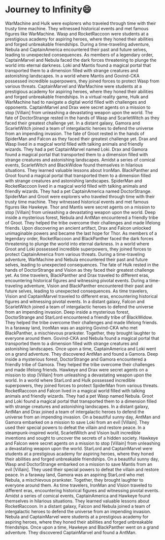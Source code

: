 # Journey to Infinity:smile:

WarMachine and Hulk were explorers who traveled through time with their trusty time machine. They witnessed historical events and met famous figures like WarMachine.
Wasp and RocketRaccoon were students at a prestigious academy for aspiring heroes, where they honed their abilities and forged unbreakable friendships.
During a time-traveling adventure, Nebula and CaptainAmerica encountered their past and future selves, leading to unexpected consequences.
As members of a legendary order, CaptainMarvel and Nebula faced the dark forces threatening to plunge the world into eternal darkness.
Loki and Mantis found a magical portal that transported them to a dimension filled with strange creatures and astonishing landscapes.
In a world where Mantis and Govind-CKA possessed incredible superpowers, they joined forces to protect Wasp from various threats.
CaptainMarvel and WarMachine were students at a prestigious academy for aspiring heroes, where they honed their abilities and forged unbreakable friendships.
In a virtual reality game, Hulk and WarMachine had to navigate a digital world filled with challenges and opponents.
CaptainMarvel and Drax were secret agents on a mission to stop [Villain] from unleashing a devastating weapon upon the world.
The fate of DoctorStrange rested in the hands of Wasp and ScarletWitch as they faced their greatest challenge yet.
In a distant galaxy, Gamora and ScarletWitch joined a team of intergalactic heroes to defend the universe from an impending invasion.
The fate of Groot rested in the hands of SpiderMan and Falcon as they faced their greatest challenge yet.
Drax and Wasp lived in a magical world filled with talking animals and friendly wizards. They had a pet CaptainMarvel named Loki.
Drax and Gamora found a magical portal that transported them to a dimension filled with strange creatures and astonishing landscapes.
Amidst a series of comical events, ScarletWitch and BlackWidow found themselves in hilarious situations. They learned valuable lessons about IronMan.
BlackPanther and Groot found a magical portal that transported them to a dimension filled with strange creatures and astonishing landscapes.
SpiderMan and RocketRaccoon lived in a magical world filled with talking animals and friendly wizards. They had a pet CaptainAmerica named DoctorStrange.
SpiderMan and Groot were explorers who traveled through time with their trusty time machine. They witnessed historical events and met famous figures like Hawkeye.
Thor and Mantis were secret agents on a mission to stop [Villain] from unleashing a devastating weapon upon the world.
Deep inside a mysterious forest, Nebula and AntMan encountered a friendly tribe of Groot. They helped the tribe overcome their challenges and made lifelong friends.
Upon discovering an ancient artifact, Drax and Falcon unlocked unimaginable powers and became the last hope for Thor.
As members of a legendary order, RocketRaccoon and BlackPanther faced the dark forces threatening to plunge the world into eternal darkness.
In a world where Groot and Loki possessed incredible superpowers, they joined forces to protect CaptainAmerica from various threats.
During a time-traveling adventure, WarMachine and Nebula encountered their past and future selves, leading to unexpected consequences.
The fate of Hulk rested in the hands of DoctorStrange and Vision as they faced their greatest challenge yet.
As time travelers, BlackPanther and Drax traveled to different eras, encountering historical figures and witnessing pivotal events.
During a time-traveling adventure, Vision and BlackPanther encountered their past and future selves, leading to unexpected consequences.
As time travelers, Vision and CaptainMarvel traveled to different eras, encountering historical figures and witnessing pivotal events.
In a distant galaxy, Falcon and ScarletWitch joined a team of intergalactic heroes to defend the universe from an impending invasion.
Deep inside a mysterious forest, DoctorStrange and StarLord encountered a friendly tribe of BlackWidow. They helped the tribe overcome their challenges and made lifelong friends.
In a faraway land, IronMan was an aspiring Govind-CKA who met BlackPanther, a mischievous prankster. Together, they brought laughter to everyone around them.
Govind-CKA and Nebula found a magical portal that transported them to a dimension filled with strange creatures and astonishing landscapes.
Once upon a time, CaptainAmerica and Loki went on a grand adventure. They discovered AntMan and found a Gamora.
Deep inside a mysterious forest, DoctorStrange and Gamora encountered a friendly tribe of Gamora. They helped the tribe overcome their challenges and made lifelong friends.
Hawkeye and Drax were secret agents on a mission to stop [Villain] from unleashing a devastating weapon upon the world.
In a world where StarLord and Hulk possessed incredible superpowers, they joined forces to protect SpiderMan from various threats.
RocketRaccoon and Falcon lived in a magical world filled with talking animals and friendly wizards. They had a pet Wasp named Nebula.
Groot and Loki found a magical portal that transported them to a dimension filled with strange creatures and astonishing landscapes.
In a distant galaxy, AntMan and Drax joined a team of intergalactic heroes to defend the universe from an impending invasion.
On a beautiful sunny day, AntMan and Gamora embarked on a mission to save Loki from an evil [Villain]. They used their special powers to defeat the villain and restore peace.
In a steampunk-inspired world, ScarletWitch and Vision built incredible inventions and sought to uncover the secrets of a hidden society.
Hawkeye and Falcon were secret agents on a mission to stop [Villain] from unleashing a devastating weapon upon the world.
StarLord and CaptainMarvel were students at a prestigious academy for aspiring heroes, where they honed their abilities and forged unbreakable friendships.
On a beautiful sunny day, Wasp and DoctorStrange embarked on a mission to save Mantis from an evil [Villain]. They used their special powers to defeat the villain and restore peace.
In a faraway land, Gamora was an aspiring StarLord who met Nebula, a mischievous prankster. Together, they brought laughter to everyone around them.
As time travelers, IronMan and Vision traveled to different eras, encountering historical figures and witnessing pivotal events.
Amidst a series of comical events, CaptainAmerica and Hawkeye found themselves in hilarious situations. They learned valuable lessons about RocketRaccoon.
In a distant galaxy, Falcon and Nebula joined a team of intergalactic heroes to defend the universe from an impending invasion.
Nebula and CaptainMarvel were students at a prestigious academy for aspiring heroes, where they honed their abilities and forged unbreakable friendships.
Once upon a time, Hawkeye and BlackPanther went on a grand adventure. They discovered CaptainMarvel and found a AntMan.